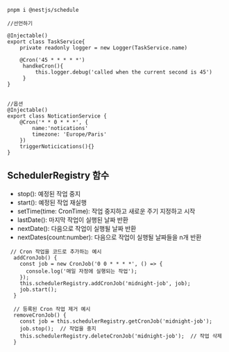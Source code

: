 `pnpm i @nestjs/schedule`

```node
//선언하기

@Injectable()
export class TaskService{
	private readonly logger = new Logger(TaskService.name)

	@Cron('45 * * * * *')
	 handkeCron(){
		 this.logger.debug('called when the current second is 45')
	 }
}


//옵션
@Injectable()
export class NoticationService {
	@Cron('* * 0 * * *', {
		name:'notications'
		timezone: 'Europe/Paris'
	})
	triggerNoticications(){}
}
```

## SchedulerRegistry 함수
- stop(): 예정된 작업 중지
- start(): 예정된 작업 재실행
- setTime(time: CronTime): 작업 중지하고 새로운 주기 지정하고 시작
- lastDate(): 마지막 작업이 실행된 날짜 반환
- nextDate(): 다음으로 작업이 실행될 날짜 반환
- nextDates(count:number): 다음으로 작업이 실행될 날짜들을 n개 반환
```node
 // Cron 작업을 코드로 추가하는 예시
  addCronJob() {
    const job = new CronJob('0 0 * * * *', () => {
      console.log('매일 자정에 실행되는 작업');
    });
    this.schedulerRegistry.addCronJob('midnight-job', job);
    job.start();
  }

  // 등록된 Cron 작업 제거 예시
  removeCronJob() {
    const job = this.schedulerRegistry.getCronJob('midnight-job');
    job.stop();  // 작업을 중지
    this.schedulerRegistry.deleteCronJob('midnight-job');  // 작업 삭제
  }
```
